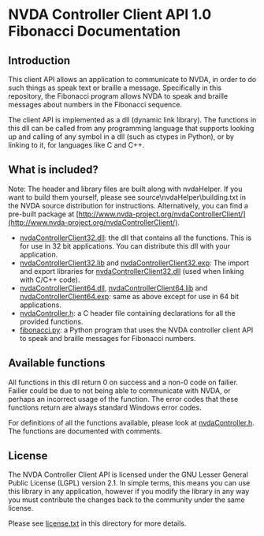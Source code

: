 # NVDA Controller Client API 1.0 Fibonacci Documentation #

## Introduction ##
This client API allows an application to communicate to NVDA, in order to do such things as speak text or braille a message. Specifically in this repository, the Fibonacci program allows NVDA to speak and braille messages about numbers in the Fibonacci sequence.

The client API is implemented as a dll (dynamic link library). The functions in this dll can be called from any programming language that supports looking up and calling of any symbol in a dll (such as ctypes in Python), or by linking to it, for languages like C and C++.

## What is included? ##
Note: The header and library files are built along with nvdaHelper. If you want to build them yourself, please see source\nvdaHelper\building.txt in the NVDA source distribution for instructions. Alternatively, you can find a pre-built package at [http://www.nvda-project.org/nvdaControllerClient/](http://www.nvda-project.org/nvdaControllerClient/).

- [nvdaControllerClient32.dll](nvdaControllerClient32.dll): the dll that contains all the functions. This is for use in 32 bit applications. You can distribute this dll with your application.
- [nvdaControllerClient32.lib](nvdaControllerClient32.lib) and [nvdaControllerClient32.exp](nvdaControllerClient32.exp): The import and export libraries for [nvdaControllerClient32.dll](nvdaControllerClient32.dll) (used when linking with C/C++ code).
- [nvdaControllerClient64.dll](nvdaControllerClient64.dll), [nvdaControllerClient64.lib](nvdaControllerClient64.lib) and [nvdaControllerClient64.exp](nvdaControllerClient64.exp): same as above except for use in 64 bit applications.
- [nvdaController.h](nvdaController.h): a C header file containing declarations for all the provided functions.
- [fibonacci.py](fibonacci.py): a Python program that uses the NVDA controller client API to speak and braille messages for Fibonacci numbers.

## Available functions ##
All functions in this dll return 0 on success and a non-0 code on failier. Failier could be due to not being able to communicate with NVDA, or perhaps an incorrect usage of the function. The error codes that these functions return are always standard Windows error codes.

For definitions of all the functions available, please look at [nvdaController.h](nvdaController.h). The functions are documented with comments.

## License ##
The NVDA Controller Client API is licensed under the GNU Lesser General Public License (LGPL) version 2.1. In simple terms, this means you can use this library  in any application, however if you modify the library in any way you must contribute the changes back to the community under the same license.

Please see [license.txt](license.txt) in this directory for more details.
